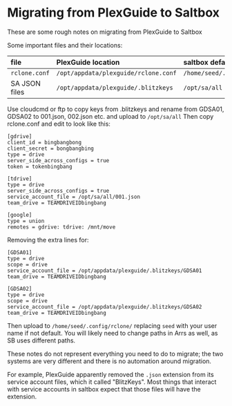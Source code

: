 # Migrating from PlexGuide to Saltbox

These are some rough notes on migrating from PlexGuide to Saltbox

Some important files and their locations:

|     file       |           PlexGuide location         |         saltbox default location        |
|:---------------|:-------------------------------------|:----------------------------------------|
| `rclone.conf`  | `/opt/appdata/plexguide/rclone.conf` | `/home/seed/.config/rclone/rclone.conf` |
| SA JSON files  | `/opt/appdata/plexguide/.blitzkeys`  | `/opt/sa/all`                           |


Use cloudcmd or ftp to copy keys from .blitzkeys and rename from GDSA01, GDSA02 to 
001.json, 002.json etc. and upload to `/opt/sa/all`
Then copy rclone.conf and edit to look like this:

```shell
[gdrive]
client_id = bingbangbong
client_secret = bongbangbing
type = drive
server_side_across_configs = true
token = tokenbingbang

[tdrive]
type = drive
server_side_across_configs = true
service_account_file = /opt/sa/all/001.json
team_drive = TEAMDRIVEIDbingbang

[google]
type = union
remotes = gdrive: tdrive: /mnt/move
```
Removing the extra lines for:
```
[GDSA01]
type = drive
scope = drive
service_account_file = /opt/appdata/plexguide/.blitzkeys/GDSA01
team_drive = TEAMDRIVEIDbingbang

[GDSA02]
type = drive
scope = drive
service_account_file = /opt/appdata/plexguide/.blitzkeys/GDSA02
team_drive = TEAMDRIVEIDbingbang
```


Then upload to `/home/seed/.config/rclone/` replacing `seed` with your user name if not default.
You will likely need to change paths in Arrs as well, as SB uses different paths.

These notes do not represent everything you need to do to migrate; the two systems are very different and there is no automation around migration.

For example, PlexGuide apparently removed the `.json` extension from its service account files, which it called "BlitzKeys".  Most things that interact with service accounts in saltbox expect that those files will have the extension.
